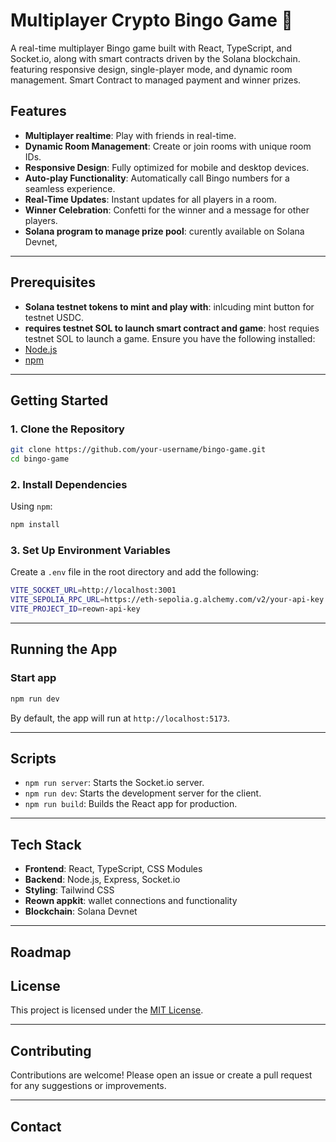 # Multiplayer Crypto Bingo Game 🎲  

A real-time multiplayer Bingo game built with React, TypeScript, and Socket.io, along with smart contracts driven by the Solana blockchain. featuring responsive design, single-player mode, and dynamic room management.  Smart Contract to managed payment and winner prizes.

## Features  

- **Multiplayer realtime**: Play with friends in real-time.
- **Dynamic Room Management**: Create or join rooms with unique room IDs.  
- **Responsive Design**: Fully optimized for mobile and desktop devices.  
- **Auto-play Functionality**: Automatically call Bingo numbers for a seamless experience.  
- **Real-Time Updates**: Instant updates for all players in a room.  
- **Winner Celebration**: Confetti for the winner and a message for other players.  
- **Solana program to manage prize pool**: curently available on Solana Devnet,

---

## Prerequisites

- **Solana testnet tokens to mint and play with**: inlcuding mint button for testnet USDC.
- **requires testnet SOL to launch smart contract and game**: host requies testnet SOL to launch a game.
Ensure you have the following installed:  
- [Node.js](https://nodejs.org/)
- [npm](https://www.npmjs.com/)  

---

## Getting Started  

### 1. Clone the Repository

```bash  
git clone https://github.com/your-username/bingo-game.git  
cd bingo-game
```  

### 2. Install Dependencies

Using `npm`:  

```bash  
npm install  
```  

### 3. Set Up Environment Variables

Create a `.env` file in the root directory and add the following:  

```bash  
VITE_SOCKET_URL=http://localhost:3001
VITE_SEPOLIA_RPC_URL=https://eth-sepolia.g.alchemy.com/v2/your-api-key
VITE_PROJECT_ID=reown-api-key
```  

---

## Running the App  

### Start app

```bash  
npm run dev  
```  

By default, the app will run at `http://localhost:5173`.

---

## Scripts  

- `npm run server`: Starts the Socket.io server.  
- `npm run dev`: Starts the development server for the client.  
- `npm run build`: Builds the React app for production.  

---

## Tech Stack  

- **Frontend**: React, TypeScript, CSS Modules  
- **Backend**: Node.js, Express, Socket.io  
- **Styling**: Tailwind CSS  
- **Reown appkit**: wallet connections and functionality
- **Blockchain**: Solana Devnet


---

## Roadmap  

## License  

This project is licensed under the [MIT License](LICENSE).  

---

## Contributing  

Contributions are welcome! Please open an issue or create a pull request for any suggestions or improvements.

---

## Contact
